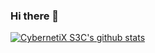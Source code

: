 ### Hi there 👋

[![CybernetiX S3C's github stats](https://github-readme-stats.vercel.app/api?username=cybernetix-s3c&show_icons=true&theme=dark&repo=github-readme-stats)](https://github.com/CybernetiX-S3C)
<!--
**CybernetiX-S3C/CybernetiX-S3C** is a ✨ _special_ ✨ repository because its `README.md` (this file) appears on your GitHub profile.

Here are some ideas to get you started:

- 🔭 I’m currently working on ...
- 🌱 I’m currently learning ...
- 👯 I’m looking to collaborate on ...
- 🤔 I’m looking for help with ...
- 💬 Ask me about ...
- 📫 How to reach me: ...
- 😄 Pronouns: ...
- ⚡ Fun fact: ...
-->
